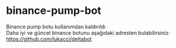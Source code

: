 # binance-pump-bot
Binance pump botu kullanımdan kaldırıldı
<br />Daha iyi ve güncel binance botunu aşağıdaki adresten bulabilirsiniz:
https://github.com/lukacci/deltabot
